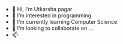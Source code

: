 - 👋 Hi, I’m Utkarsha pagar
- 👀 I’m interested in programming
- 🌱 I’m currently learning Computer Science
- 💞️ I’m looking to collaborate on ...
- 📫 

<!---
Utkarshapagar/Utkarshapagar is a ✨ special ✨ repository because its `README.md` (this file) appears on your GitHub profile.
You can click the Preview link to take a look at your changes.
--->
